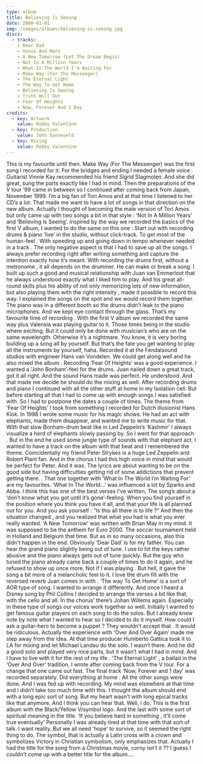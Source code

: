 ```yaml
---
type: album
title: Believing Is Seeing
date: 2000-01-01
img: /images/albums/believing-is-seeing.jpg
discs:
  - tracks:
    - Dear Dad
    - Venus And Mars
    - A New Tomorrow (Let The Dream Begin)
    - Not In A Million Years
    - What In The World I'm Waiting For
    - Make Way (For The Messenger)
    - The Eternal Light
    - The Way To Get Home
    - Believing Is Seeing
    - Truth Will Out
    - Fear Of Heights
    - Now, Forever And 1 Day
credits:
  - key: Artwork
    value: Robby Valentine
  - key: Production
    value: John Sonneveld
  - key: Mixing
    value: Robby Valentine
---
```


This is my favourite until then.
Make Way (For The Messenger) was the first song I recorded for it.
For the bridges and ending I needed a female voice . Guitarist Vinnie Kay recommended his friend Sigrid Slagmolen. And she did great, sung the parts exactly like I had in mind.
Then the preparations of the V tour ’99 came in between so I continued after coming back from Japan, November 1999.
I’m a big fan of Tori Amos and at that time I listened to her CD’s a lot. That made me want to have a lot of songs in that direction on the new album. Actually I thought of becoming the male version of Tori Amos but only came up with two songs a bit in that style : ‘Not In A Million Years’ and ‘Believing Is Seeing’.
Inspired by the way we recorded the basics of the first V album, I wanted to do the same on this one : Start out with recording drums & piano ‘live’ in the studio, without click-track. To get most of the human-feel . With speeding up and going down in tempo whenever needed in a track .
The only negative aspect is that I had to save up all the songs. I always prefer recording right after writing something and capture the intention exactly how it’s meant.
With recording the drums first, without a metronome , it all depends on the drummer. He can make or break a song. I built up such a good and musical relationship with Juan van Emmerloot that he always understood exactly what I liked him to play.
And his great all-round skills plus his ability of not only memorizing lots of new information, but also playing them with the right intensity , made it possible to record this way. I explained the songs on the spot and we would record them together. The piano was in a different booth so the drums didn’t leak to the piano microphones. And we kept eye contact through the glass.
That’s my favourite time of recording .
With the first V album we recorded the same way plus Valensia was playing guitar to it. Those times being in the studio where exciting. But it could only be done with musician’s who are on the same wavelength. Otherwise it’s a nightmare.
You know, it is very boring building up a song all by yourself. But that’s the fate you get wanting to play all the instruments by yourself, haha.
Recorded it at the Fendalsound studios with engineer Hans van Vondelen.
We could get along well and he also mixed the album .
Recording ‘Fear Of Heights’ was a good experience. I wanted a ‘John Bonham’-feel for the drums. Juan nailed down a great track, got it all right. And the sound Hans made was perfect. He understood. And that made me decide he should do the mixing as well. After recording drums and piano I continued with all the other stuff at home in my Isolation cell.
But before starting all that I had to come up with enough songs I was satisfied with. So I had to postpone the dates a couple of times.
The theme from ‘Fear Of Heights’ I took from something I recorded for Dutch illusionist Hans Klok. In 1998 I wrote some music for his magic shows.
He had an act with elephants, made them disappear, and wanted me to write music for that.
With that slow Bonham-drum beat like in Led Zeppelin’s ‘Kashmir’ I always visualize a herd of elephants slowly passing by. So I went for that approach . But in the end he used some jungle type of sounds with that elephant act.
I wanted to have a track on the album with that beat and I remembered the theme. Coincidentally my friend Peter Strykes is a huge Led Zeppelin and Robert Plant fan. And in the chorus I had this high voice in mind that would be perfect for Peter. And it was. The lyrics are about wanting to be on the good side but having difficulties getting rid of some addictions that prevent getting there. .
That one together with ‘What In The World I’m Waiting For’ are my favourites.
‘What In The World…’ was influenced a lot by Sparks and Abba.
I think this has one of the best verses I’ve written.
The song’s about a ‘don’t know what you got until it’s gone’-feeling.
When you find yourself in the position where you think you have it all, and that your life is all planned out for you. And you ask yourself : “Is this all there is to life ?” And then the situation changed , and you realized that what you had is what you ever really wanted.
‘A New Tomorrow’ was written with Brian May in my mind. It was supposed to be the anthem for Euro 2000. The soccer tournament held in Holland and Belgium that time. But as in so many occasions, also this didn’t happen in the end.
Obviously ‘Dear Dad’ is for my father.
You can hear the grand piano slightly being out of tune.
I use to hit the keys rather abusive and the piano always gets out of tune quickly.
But the guy who tuned the piano already came back a couple of times to do it again, and he refused to show up once more. Not if I was playing .
But hell, it gave the song a bit more of a melancholic feel to it.
I love the drum fill with the reversed reverb Juan comes in with .
‘The way To Get Home’ is a sort of AOR type of song.
I wanted to arrange it differently. And once I heard a Disney song by Phil Collins I decided to arrange the verses a bit like that, with the cello and all.
In the chorus’ there’s Johan Willems again. Especially in these type of songs our voices work together so well.
Initially I wanted to get famous guitar players on each song to do the solos.
But I already knew note by note what I wanted to hear so I decided to do it myself. How could I ask a guitar-hero to become a puppet ? They wouldn’t accept that . It would be ridiculous. Actually the experience with ‘Over And Over Again’ made me step away from the idea. At that time producer Humberto Gattica took it to LA for mixing and let Michael Landau do the solo.
I wasn’t there. And he did a good solo and played very nice parts, but it wasn’t what I had in mind. And I have to live with it for the rest of my life .
‘The Eternal Light’ , a ballad in the ‘Over And Over’ tradition, I wrote after coming back from the V tour. For a change that one came out fast.
The final track ‘Now, Forever and 1 day’ was recorded separately.
Did everything at home . All the other songs were done. And I was fed up with recording. My mind was elsewhere at that time and I didn’t take too much time with this. I thought the album should end with a long epic sort of song.
But my heart wasn’t with long epical tracks like that anymore. And I think you can hear that. Well, I do.
This is the first album with the Black/Yellow V/symbol logo.
And the last with some sort of spiritual meaning in the title.
‘If you believe hard in something , it’ll come true eventually’
Personally I was already tired at that time with that sort of talk.
I want reality.
But we all need ‘hope’ to survive, so it seemed the right thing to do.
The symbol, that is actually a Latin cross with a crown and symbolizes Victory in Christian symbolism, only emphasizes that.
Actually I had the title for the song from a Christmas movie, corny isn’t it ??
I guess I couldn’t come up with a better title for the album....